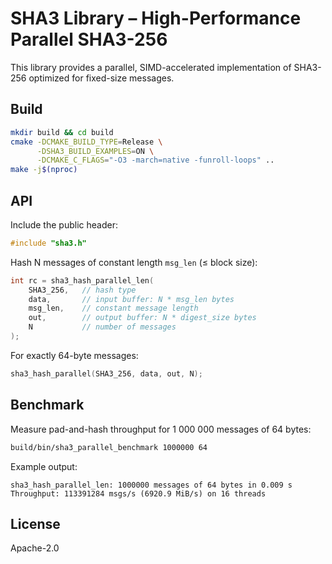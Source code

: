 # SHA3 Library – High-Performance Parallel SHA3-256

This library provides a parallel, SIMD-accelerated implementation of SHA3-256 optimized for fixed-size messages.

## Build

```bash
mkdir build && cd build
cmake -DCMAKE_BUILD_TYPE=Release \
      -DSHA3_BUILD_EXAMPLES=ON \
      -DCMAKE_C_FLAGS="-O3 -march=native -funroll-loops" ..
make -j$(nproc)
```

## API

Include the public header:
```c
#include "sha3.h"
```

Hash N messages of constant length `msg_len` (≤ block size):
```c
int rc = sha3_hash_parallel_len(
    SHA3_256,   // hash type
    data,       // input buffer: N * msg_len bytes
    msg_len,    // constant message length
    out,        // output buffer: N * digest_size bytes
    N           // number of messages
);
```
For exactly 64-byte messages:
```c
sha3_hash_parallel(SHA3_256, data, out, N);
```

## Benchmark

Measure pad-and-hash throughput for 1 000 000 messages of 64 bytes:
```bash
build/bin/sha3_parallel_benchmark 1000000 64
```
Example output:
```
sha3_hash_parallel_len: 1000000 messages of 64 bytes in 0.009 s
Throughput: 113391284 msgs/s (6920.9 MiB/s) on 16 threads
```

## License

Apache-2.0